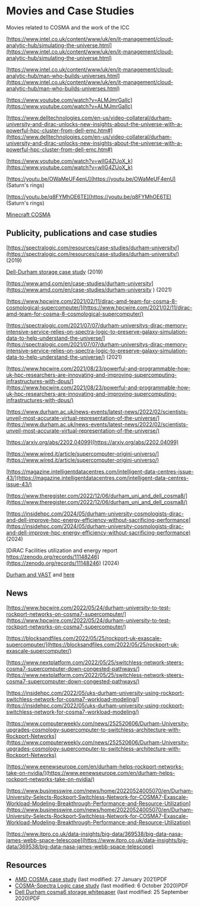 # Movies and Case Studies

Movies related to COSMA and the work of the ICC

[https://www.intel.co.uk/content/www/uk/en/it-management/cloud-analytic-hub/simulating-the-universe.html](https://www.intel.co.uk/content/www/uk/en/it-management/cloud-analytic-hub/simulating-the-universe.html)

[https://www.intel.co.uk/content/www/uk/en/it-management/cloud-analytic-hub/man-who-builds-universes.html](https://www.intel.co.uk/content/www/uk/en/it-management/cloud-analytic-hub/man-who-builds-universes.html)

[https://www.youtube.com/watch?v=ALMJmrGalIc](https://www.youtube.com/watch?v=ALMJmrGalIc)

[https://www.delltechnologies.com/en-us/video-collateral/durham-university-and-dirac-unlocks-new-insights-about-the-universe-with-a-powerful-hpc-cluster-from-dell-emc.htm#](https://www.delltechnologies.com/en-us/video-collateral/durham-university-and-dirac-unlocks-new-insights-about-the-universe-with-a-powerful-hpc-cluster-from-dell-emc.htm#)

[https://www.youtube.com/watch?v=wlIG4ZUoX_k](https://www.youtube.com/watch?v=wlIG4ZUoX_k)

[https://youtu.be/OWaMeUF4enU](https://youtu.be/OWaMeUF4enU) (Saturn's rings)

[https://youtu.be/q8FYMhOE6TE](https://youtu.be/q8FYMhOE6TE) (Saturn's rings)

[Minecraft COSMA](https://virgodb.cosma.dur.ac.uk/public/agb/videos/cosmaMinecraft.ogv)

## Publicity, publications and case studies

[https://spectralogic.com/resources/case-studies/durham-university/](https://spectralogic.com/resources/case-studies/durham-university/) (2019)

[Dell-Durham storage case study](files/dell_durham_storage_case_study.pdf) (2019)

[https://www.amd.com/en/case-studies/durham-university](https://www.amd.com/en/case-studies/durham-university ) (2021)

[https://www.hpcwire.com/2021/02/11/dirac-amd-team-for-cosma-8-cosmological-supercomputer/](https://www.hpcwire.com/2021/02/11/dirac-amd-team-for-cosma-8-cosmological-supercomputer/)

[https://spectralogic.com/2021/07/07/durham-universitys-dirac-memory-intensive-service-relies-on-spectra-logic-to-preserve-galaxy-simulation-data-to-help-understand-the-universe/](https://spectralogic.com/2021/07/07/durham-universitys-dirac-memory-intensive-service-relies-on-spectra-logic-to-preserve-galaxy-simulation-data-to-help-understand-the-universe/) (2021)

[https://www.hpcwire.com/2021/08/23/powerful-and-programmable-how-uk-hpc-researchers-are-innovating-and-improving-supercomputing-infrastructures-with-dpus/](https://www.hpcwire.com/2021/08/23/powerful-and-programmable-how-uk-hpc-researchers-are-innovating-and-improving-supercomputing-infrastructures-with-dpus/)

[https://www.durham.ac.uk/news-events/latest-news/2022/02/scientists-unveil-most-accurate-virtual-representation-of-the-universe/](https://www.durham.ac.uk/news-events/latest-news/2022/02/scientists-unveil-most-accurate-virtual-representation-of-the-universe/)

[https://arxiv.org/abs/2202.04099](https://arxiv.org/abs/2202.04099)

[https://www.wired.it/article/supercomputer-origini-universo/](https://www.wired.it/article/supercomputer-origini-universo/)

[https://magazine.intelligentdatacentres.com/intelligent-data-centres-issue-43/](https://magazine.intelligentdatacentres.com/intelligent-data-centres-issue-43/)

[https://www.theregister.com/2022/12/06/durham_uni_and_dell_cosma8/](https://www.theregister.com/2022/12/06/durham_uni_and_dell_cosma8/)

[https://insidehpc.com/2024/05/durham-university-cosmologists-dirac-and-dell-improve-hpc-energy-efficiency-without-sacrificing-performance](https://insidehpc.com/2024/05/durham-university-cosmologists-dirac-and-dell-improve-hpc-energy-efficiency-without-sacrificing-performance) (2024)

[DiRAC Facilities utilization and energy report https://zenodo.org/records/11148246](https://zenodo.org/records/11148246) (2024)

[Durham and VAST](files/vastCaseStudy.pdf) and [here](https://www.vastdata.com/resources/success-stories/durham-university)

## News

[https://www.hpcwire.com/2022/05/24/durham-university-to-test-rockport-networks-on-cosma7-supercomputer/](https://www.hpcwire.com/2022/05/24/durham-university-to-test-rockport-networks-on-cosma7-supercomputer/)

[https://blocksandfiles.com/2022/05/25/rockport-uk-exascale-supercomputer/](https://blocksandfiles.com/2022/05/25/rockport-uk-exascale-supercomputer/)

[https://www.nextplatform.com/2022/05/25/switchless-network-steers-cosma7-supercomputer-down-congested-pathways/](https://www.nextplatform.com/2022/05/25/switchless-network-steers-cosma7-supercomputer-down-congested-pathways/)

[https://insidehpc.com/2022/05/uks-durham-university-using-rockport-switchless-network-for-cosma7-workload-modeling/](https://insidehpc.com/2022/05/uks-durham-university-using-rockport-switchless-network-for-cosma7-workload-modeling/)

[https://www.computerweekly.com/news/252520606/Durham-University-upgrades-cosmology-supercomputer-to-switchless-architecture-with-Rockport-Networks](https://www.computerweekly.com/news/252520606/Durham-University-upgrades-cosmology-supercomputer-to-switchless-architecture-with-Rockport-Networks)

[https://www.eenewseurope.com/en/durham-helps-rockport-networks-take-on-nvidia/](https://www.eenewseurope.com/en/durham-helps-rockport-networks-take-on-nvidia/)

[https://www.businesswire.com/news/home/20220524005070/en/Durham-University-Selects-Rockport-Switchless-Network-for-COSMA7-Exascale-Workload-Modeling-Breakthrough-Performance-and-Resource-Utilization](https://www.businesswire.com/news/home/20220524005070/en/Durham-University-Selects-Rockport-Switchless-Network-for-COSMA7-Exascale-Workload-Modeling-Breakthrough-Performance-and-Resource-Utilization)

[https://www.itpro.co.uk/data-insights/big-data/369538/big-data-nasa-james-webb-space-telescope](https://www.itpro.co.uk/data-insights/big-data/369538/big-data-nasa-james-webb-space-telescope)



## Resources

- [AMD COSMA case study](files/amd-durham-university-case-study.pdf) (last modified: 27 January 2021)PDF
- [COSMA-Spectra Logic case study](files/cs-durham-university.pdf) (last modified: 6 October 2020)PDF
- [Dell Durham cosma6 storage whitepaper](files/dell_durham_storage_case_study.pdf) (last modified: 25 September 2020)PDF
